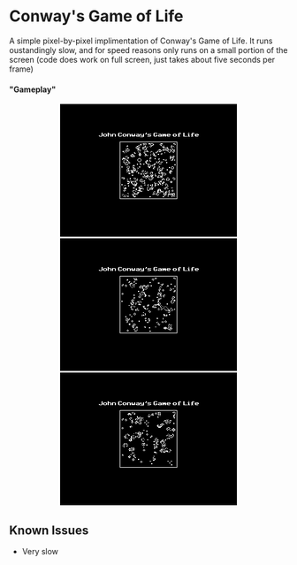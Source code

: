 # Conway's Game of Life
A simple pixel-by-pixel implimentation of Conway's Game of Life. It runs oustandingly slow, and for speed reasons only runs on a small portion of the screen (code does work on full screen, just takes about five seconds per frame)
#### "Gameplay"
<center><img src="https://raw.githubusercontent.com/iBrushC/ti-open-arcade/main/ti84_conway/media/screenshot1.png"  alt="Gameplay"></center>
<center><img src="https://raw.githubusercontent.com/iBrushC/ti-open-arcade/main/ti84_conway/media/screenshot2.png"  alt="Lose screen"></center>
<center><img src="https://raw.githubusercontent.com/iBrushC/ti-open-arcade/main/ti84_conway/media/screenshot3.png" alt="Win screen" width="320" height="240" ></center>

## Known Issues
- Very slow
